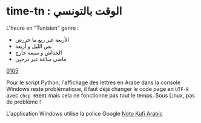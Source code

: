 # time-tn : الوقت بالتونسي
L'heure en "Tunisien" genre :
- الأربعة غير ربع ما حررش
- نص الليل و أربعة
- الحداش و سبعة خارج
- ماضي ساعة غير درجين

[0105](./binaries/0105.jpg)

Pour le script Python, l'affichage des lettres en Arabe dans la console Windows reste problématique, il faut déjà changer le code page en ``UTF-8`` avec ``chcp 65001`` mais cela ne fonctionne pas tout le temps. Sous Linux, pas de problème !

L'application Windows utilise la police Google [Noto Kufi Arabic](https://noto-website-2.storage.googleapis.com/pkgs/NotoKufiArabic-hinted.zip)

